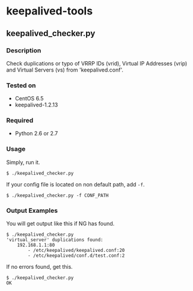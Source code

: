 # keepalived-tools
## keepalived_checker.py
### Description
Check duplications or typo of VRRP IDs (vrid), Virtual IP Addresses (vrip) and Virtual Servers (vs) from 'keepalived.conf'.

### Tested on
- CentOS 6.5
- keepalived-1.2.13

### Required
- Python 2.6 or 2.7

### Usage
Simply, run it.

```
$ ./keepalived_checker.py
```

If your config file is located on non default path, add `-f`.

```
$ ./keepalived_checker.py -f CONF_PATH
```

### Output Examples
You will get output like this if NG has found.

```
$ ./keepalived_checker.py
'virtual_server' duplications found:
    192.168.1.1:80
        - /etc/keepalived/keepalived.conf:20
        - /etc/keepalived/conf.d/test.conf:2
```

If no errors found, get this.

```
$ ./keepalived_checker.py
OK
```
